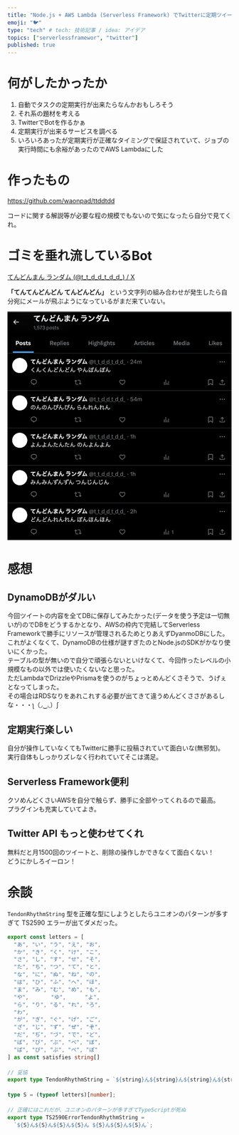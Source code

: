 ```yaml
---
title: "Node.js + AWS Lambda (Serverless Framework) でTwitterに定期ツイートする"
emoji: "🐦"
type: "tech" # tech: 技術記事 / idea: アイデア
topics: ["serverlessframewor", "twitter"]
published: true
---
```


# 何がしたかったか

1. 自動でタスクの定期実行が出来たらなんかおもしろそう
2. それ系の題材を考える
3. TwitterでBotを作るかぁ
4. 定期実行が出来るサービスを調べる
5. いろいろあったが定期実行が正確なタイミングで保証されていて、ジョブの実行時間にも余裕があったのでAWS Lambdaにした

# 作ったもの

https://github.com/waonpad/ttddtdd

コードに関する解説等が必要な程の規模でもないので気になったら自分で見てくれ。

# ゴミを垂れ流しているBot

[てんどんまん ランダム (@t_t_d_d_t_d_d_) / X](https://x.com/t_t_d_d_t_d_d_)

**「てんてんどんどん てんどんどん」** という文字列の組み合わせが発生したら自分宛にメールが飛ぶようになっているがまだ来ていない。

![](/images/t_t_d_d_t_d_d_tweets.png)

# 感想

## DynamoDBがダルい

今回ツイートの内容を全てDBに保存してみたかった(データを使う予定は一切無いが)のでDBをどうするかとなり、AWSの枠内で完結してServerless Frameworkで勝手にリソースが管理されるためとりあえずDyanmoDBにした。  
これがよくなくて、DynamoDBの仕様が謎すぎたのとNode.jsのSDKがかなり使いにくかった。  
テーブルの型が無いので自分で頑張らないといけなくて、今回作ったレベルの小規模なもの以外では使いたくないなと思った。  
ただLambdaでDrizzleやPrismaを使うのがちょっとめんどくさそうで、うげぇとなってしまった。  
その場合はRDSなりをあれこれする必要が出てきて違うめんどくささがあるしな・・・ʅ（◞‿◟）ʃ  

## 定期実行楽しい

自分が操作していなくてもTwitterに勝手に投稿されていて面白いな(無邪気)。  
実行自体もしっかりズレなく行われていてそこは満足。

## Serverless Framework便利

クソめんどくさいAWSを自分で触らず、勝手に全部やってくれるので最高。  
プラグインも充実していてよき。

## Twitter API もっと使わせてくれ

無料だと月1500回のツイートと、削除の操作しかできなくて面白くない！  
どうにかしろイーロン！

# 余談

`TendonRhythmString` 型を正確な型にしようとしたらユニオンのパターンが多すぎて TS2590 エラーが出てダメだった。

```typescript
export const letters = [
  "あ", "い", "う", "え", "お",
  "か", "き", "く", "け", "こ",
  "さ", "し", "す", "せ", "そ",
  "た", "ち", "つ", "て", "と",
  "な", "に", "ぬ", "ね", "の",
  "は", "ひ", "ふ", "へ", "ほ",
  "ま", "み", "む", "め", "も",
  "や",       "ゆ",      "よ",
  "ら", "り", "る", "れ", "ろ",
  "わ",
  "が", "ぎ", "ぐ", "げ", "ご",
  "ざ", "じ", "ず", "ぜ", "ぞ",
  "だ", "ぢ", "づ", "で", "ど",
  "ば", "び", "ぶ", "べ", "ぼ",
  "ぱ", "ぴ", "ぷ", "ぺ", "ぽ"
] as const satisfies string[]

// 妥協
export type TendonRhythmString = `${string}ん${string}ん${string}ん${string}ん ${string}ん${string}ん${string}ん`;

type S = (typeof letters)[number];

// 正確にはこれだが、ユニオンのパターンが多すぎてTypeScriptが死ぬ
export type TS2590ErrorTendonRhythmString =
  `${S}ん${S}ん${S}ん${S}ん ${S}ん${S}ん${S}ん`;
```
